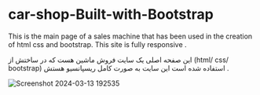 # car-shop-Built-with-Bootstrap

This is the main page of a sales machine that has been used in the creation of html css and bootstrap. This site is fully responsive . 


این صفحه اصلی یک سایت فروش ماشین هست که در ساختش از (html/ css/ bootstrap) استفاده شده است این سایت به صورت کامل ریسپانسیو هستش .



![Screenshot 2024-03-13 192535](https://github.com/Hesamparhizkar/Car-Shop-Bootstrap/assets/116975118/2b462b10-5bd2-4c08-bed9-79ad5792cacb)
